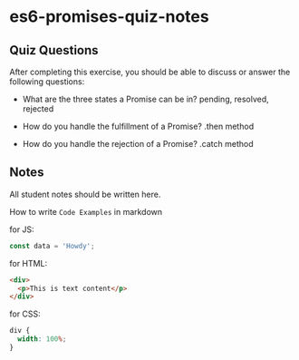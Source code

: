 # es6-promises-quiz-notes

## Quiz Questions

After completing this exercise, you should be able to discuss or answer the following questions:

- What are the three states a Promise can be in?
  pending, resolved, rejected

- How do you handle the fulfillment of a Promise?
  .then method

- How do you handle the rejection of a Promise?
  .catch method

## Notes

All student notes should be written here.

How to write `Code Examples` in markdown

for JS:

```javascript
const data = 'Howdy';
```

for HTML:

```html
<div>
  <p>This is text content</p>
</div>
```

for CSS:

```css
div {
  width: 100%;
}
```
